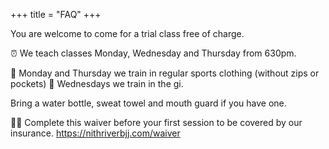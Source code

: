 +++
title = "FAQ"
+++

You are welcome to come for a trial class free of charge.

⏰ We teach classes Monday, Wednesday and Thursday from 630pm.

🤼 Monday and Thursday we train in regular sports clothing (without zips or pockets)
🥋 Wednesdays we train in the gi.

Bring a water bottle, sweat towel and mouth guard if you have one.

👍🏼 Complete this waiver before your first session to be covered by our insurance. https://nithriverbjj.com/waiver
